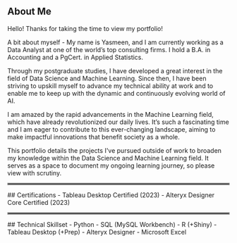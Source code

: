 ## About Me
Hello! Thanks for taking the time to view my portfolio!

A bit about myself - My name is Yasmeen, and I am currently working as a Data Analyst at one of the world’s top consulting firms. I hold a B.A. in Accounting and a PgCert. in Applied Statistics. 

Through my postgraduate studies, I have developed a great interest in the field of Data Science and Machine Learning. Since then, I have been striving to upskill myself to advance my technical ability at work and to enable me to keep up with the dynamic and continuously evolving world of AI. 

I am amazed by the rapid advancements in the Machine Learning field, which have already revolutionized our daily lives. It’s such a fascinating time and I am eager to contribute to this ever-changing landscape, aiming to make impactful innovations that benefit society as a whole.

This portfolio details the projects I've pursued outside of work to broaden my knowledge within the Data Science and Machine Learning field. It serves as a space to document my ongoing learning journey, so please view with scrutiny.

<hr style="border:2px solid gray">
## Certifications
- Tableau Desktop Certified (2023)
- Alteryx Designer Core Certified (2023)

<hr style="border:2px solid gray">
## Technical Skillset
- Python
- SQL (MySQL Workbench)
- R (+Shiny) 
- Tableau Desktop (+Prep)
- Alteryx Designer
- Microsoft Excel
